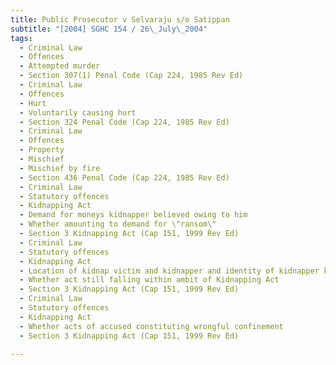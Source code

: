 ```yaml
---
title: Public Prosecutor v Selvaraju s/o Satippan 
subtitle: "[2004] SGHC 154 / 26\_July\_2004"
tags:
  - Criminal Law
  - Offences
  - Attempted murder
  - Section 307(1) Penal Code (Cap 224, 1985 Rev Ed)
  - Criminal Law
  - Offences
  - Hurt
  - Voluntarily causing hurt
  - Section 324 Penal Code (Cap 224, 1985 Rev Ed)
  - Criminal Law
  - Offences
  - Property
  - Mischief
  - Mischief by fire
  - Section 436 Penal Code (Cap 224, 1985 Rev Ed)
  - Criminal Law
  - Statutory offences
  - Kidnapping Act
  - Demand for moneys kidnapper believed owing to him
  - Whether amounting to demand for \"ransom\"
  - Section 3 Kidnapping Act (Cap 151, 1999 Rev Ed)
  - Criminal Law
  - Statutory offences
  - Kidnapping Act
  - Location of kidnap victim and kidnapper and identity of kidnapper known
  - Whether act still falling within ambit of Kidnapping Act
  - Section 3 Kidnapping Act (Cap 151, 1999 Rev Ed)
  - Criminal Law
  - Statutory offences
  - Kidnapping Act
  - Whether acts of accused constituting wrongful confinement
  - Section 3 Kidnapping Act (Cap 151, 1999 Rev Ed)

---
```


